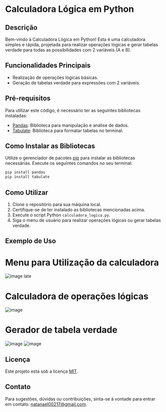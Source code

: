# Calculadora Lógica em Python

## Descrição
Bem-vindo à Calculadora Lógica em Python! Esta é uma calculadora simples e rápida, projetada para realizar operações lógicas e gerar tabelas verdade para todas as possibilidades com 2 variáveis (A e B).

## Funcionalidades Principais
- Realização de operações lógicas básicas.
- Geração de tabelas verdade para expressões com 2 variáveis.

## Pré-requisitos
Para utilizar este código, é necessário ter as seguintes bibliotecas instaladas:

- [Pandas](https://pandas.pydata.org/): Biblioteca para manipulação e análise de dados.
- [Tabulate](https://pypi.org/project/tabulate/): Biblioteca para formatar tabelas no terminal.

## Como Instalar as Bibliotecas
Utilize o gerenciador de pacotes [pip](https://pip.pypa.io/en/stable/) para instalar as bibliotecas necessárias. Execute os seguintes comandos no seu terminal:

```bash
pip install pandas
pip install tabulate
```

## Como Utilizar
1. Clone o repositório para sua máquina local.
2. Certifique-se de ter instalado as bibliotecas mencionadas acima.
3. Execute o script Python `calculadora_logica.py`.
4. Siga o menu de usuário para realizar operações lógicas ou gerar tabelas verdade.

## Exemplo de Uso

# Menu para Utilização da calculadora
![image](https://github.com/Natanael002/Calculadora-L-gica-em-Python/assets/145075911/0d372a12-d835-4b99-99ca-4146294ab8eb)
late
# Calculadora de operações lógicas
![image](https://github.com/Natanael002/Calculadora-L-gica-em-Python/assets/145075911/e90c2ba7-6539-4fc4-b99d-a50b073c885e)
# Gerador de tabela verdade
![image](https://github.com/Natanael002/Calculadora-L-gica-em-Python/assets/145075911/913cd95b-06e4-48cc-bdc5-55f70a5a723a)
![image](https://github.com/Natanael002/Calculadora-L-gica-em-Python/assets/145075911/f8db14a2-c476-438e-9069-8e057e8cd49a)


## Licença
Este projeto está sob a licença [MIT](LICENSE).

## Contato
Para sugestões, dúvidas ou contribuições, sinta-se à vontade para entrar em contato: natanael00217@gmail.com.
